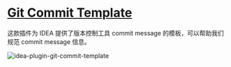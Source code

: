 # [Git Commit Template](https://plugins.jetbrains.com/plugin/9861-git-commit-template)

这款插件为 IDEA 提供了版本控制工具 commit message 的模板，可以帮助我们规范 commit message 信息。

![idea-plugin-git-commit-template](https://rmt.ladydaily.com/fetch/seven/storage/image-20210731204711631.png)
